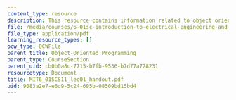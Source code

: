 ```yaml
---
content_type: resource
description: This resource contains information related to object oriented programing.
file: /media/courses/6-01sc-introduction-to-electrical-engineering-and-computer-science-i-spring-2011/9083a2e7e6d95c24695b08509bd15bd4_MIT6_01SCS11_lec01_handout.pdf
file_type: application/pdf
learning_resource_types: []
ocw_type: OCWFile
parent_title: Object-Oriented Programming
parent_type: CourseSection
parent_uid: cb0b0a8c-7715-b7fb-9536-b7d77a728231
resourcetype: Document
title: MIT6_01SCS11_lec01_handout.pdf
uid: 9083a2e7-e6d9-5c24-695b-08509bd15bd4
---
```


